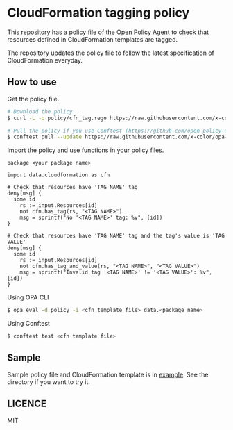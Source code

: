 # CloudFormation tagging policy

This repository has a [policy file](https://github.com/x-color/cfn-opa-tag-policy/blob/main/policy/cfn_tag.rego) of the [Open Policy Agent](https://www.openpolicyagent.org/) to check that resources defined in CloudFormation templates are tagged.

The repository updates the policy file to follow the latest specification of CloudFormation everyday.

## How to use

Get the policy file.

```bash
# Download the policy
$ curl -L -o policy/cfn_tag.rego https://raw.githubusercontent.com/x-color/opa-cfn-tag-policy/main/policy/cfn_tag.rego

# Pull the policy if you use Conftest (https://github.com/open-policy-agent/conftest)
$ conftest pull --update https://raw.githubusercontent.com/x-color/opa-cfn-tag-policy/main/policy/cfn_tag.rego
```

Import the policy and use functions in your policy files.

```rego
package <your package name>

import data.cloudformation as cfn

# Check that resources have 'TAG NAME' tag
deny[msg] {
  some id
	rs := input.Resources[id]
	not cfn.has_tag(rs, "<TAG NAME>")
	msg = sprintf("No '<TAG NAME>' tag: %v", [id])
}

# Check that resources have 'TAG NAME' tag and the tag's value is 'TAG VALUE'
deny[msg] {
  some id
	rs := input.Resources[id]
	not cfn.has_tag_and_value(rs, "<TAG NAME>", "<TAG VALUE>")
	msg = sprintf("Invalid tag '<TAG NAME>' != '<TAG VALUE>': %v", [id])
}
```

Using OPA CLI

```bash
$ opa eval -d policy -i <cfn template file> data.<package name>
```

Using Conftest

```bash
$ conftest test <cfn template file>
```

## Sample

Sample policy file and CloudFormation template is in [example](https://github.com/x-color/opa-cfn-tag-policy/tree/main/example).
See the directory if you want to try it.

## LICENCE

MIT
